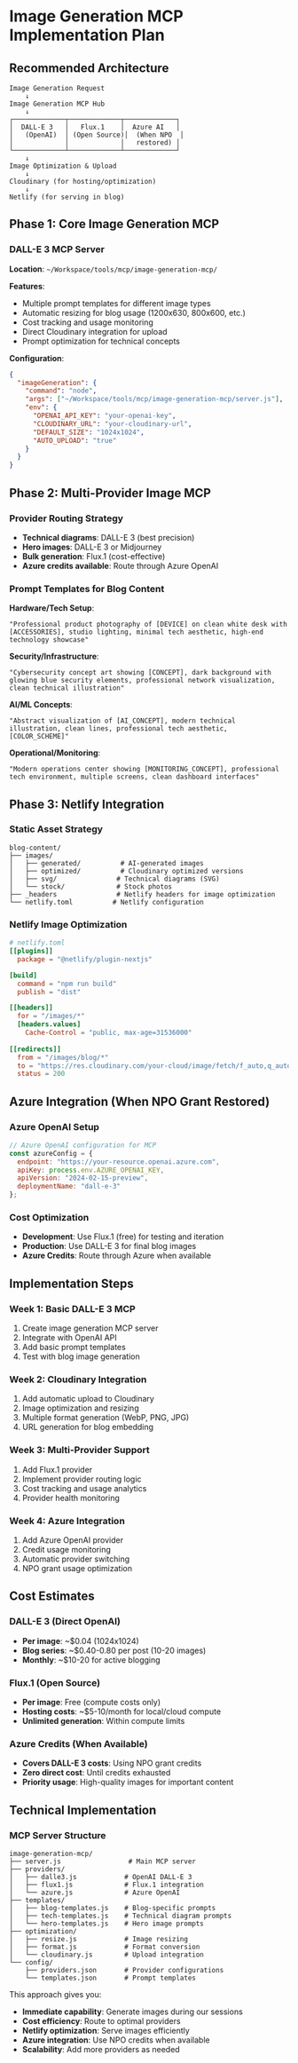 # Image Generation MCP Implementation Plan

## Recommended Architecture

```
Image Generation Request
    ↓
Image Generation MCP Hub
    ↓
┌─────────────┬─────────────┬─────────────┐
│  DALL-E 3   │   Flux.1    │  Azure AI   │
│   (OpenAI)  │ (Open Source)│  (When NPO  │
│             │             │   restored) │
└─────────────┴─────────────┴─────────────┘
    ↓
Image Optimization & Upload
    ↓
Cloudinary (for hosting/optimization)
    ↓
Netlify (for serving in blog)
```

## Phase 1: Core Image Generation MCP

### DALL-E 3 MCP Server
**Location**: `~/Workspace/tools/mcp/image-generation-mcp/`

**Features**:
- Multiple prompt templates for different image types
- Automatic resizing for blog usage (1200x630, 800x600, etc.)
- Cost tracking and usage monitoring
- Direct Cloudinary integration for upload
- Prompt optimization for technical concepts

**Configuration**:
```json
{
  "imageGeneration": {
    "command": "node",
    "args": ["~/Workspace/tools/mcp/image-generation-mcp/server.js"],
    "env": {
      "OPENAI_API_KEY": "your-openai-key",
      "CLOUDINARY_URL": "your-cloudinary-url",
      "DEFAULT_SIZE": "1024x1024",
      "AUTO_UPLOAD": "true"
    }
  }
}
```

## Phase 2: Multi-Provider Image MCP

### Provider Routing Strategy
- **Technical diagrams**: DALL-E 3 (best precision)
- **Hero images**: DALL-E 3 or Midjourney
- **Bulk generation**: Flux.1 (cost-effective)
- **Azure credits available**: Route through Azure OpenAI

### Prompt Templates for Blog Content

**Hardware/Tech Setup**:
```
"Professional product photography of [DEVICE] on clean white desk with [ACCESSORIES], studio lighting, minimal tech aesthetic, high-end technology showcase"
```

**Security/Infrastructure**:
```
"Cybersecurity concept art showing [CONCEPT], dark background with glowing blue security elements, professional network visualization, clean technical illustration"
```

**AI/ML Concepts**:
```
"Abstract visualization of [AI_CONCEPT], modern technical illustration, clean lines, professional tech aesthetic, [COLOR_SCHEME]"
```

**Operational/Monitoring**:
```
"Modern operations center showing [MONITORING_CONCEPT], professional tech environment, multiple screens, clean dashboard interfaces"
```

## Phase 3: Netlify Integration

### Static Asset Strategy
```
blog-content/
├── images/
│   ├── generated/          # AI-generated images
│   ├── optimized/          # Cloudinary optimized versions  
│   ├── svg/               # Technical diagrams (SVG)
│   └── stock/             # Stock photos
├── _headers               # Netlify headers for image optimization
└── netlify.toml          # Netlify configuration
```

### Netlify Image Optimization
```toml
# netlify.toml
[[plugins]]
  package = "@netlify/plugin-nextjs"

[build]
  command = "npm run build"
  publish = "dist"

[[headers]]
  for = "/images/*"
  [headers.values]
    Cache-Control = "public, max-age=31536000"
    
[[redirects]]
  from = "/images/blog/*"
  to = "https://res.cloudinary.com/your-cloud/image/fetch/f_auto,q_auto,w_auto/https://your-site.netlify.app/images/blog/:splat"
  status = 200
```

## Azure Integration (When NPO Grant Restored)

### Azure OpenAI Setup
```javascript
// Azure OpenAI configuration for MCP
const azureConfig = {
  endpoint: "https://your-resource.openai.azure.com",
  apiKey: process.env.AZURE_OPENAI_KEY,
  apiVersion: "2024-02-15-preview",
  deploymentName: "dall-e-3"
};
```

### Cost Optimization
- **Development**: Use Flux.1 (free) for testing and iteration
- **Production**: Use DALL-E 3 for final blog images
- **Azure Credits**: Route through Azure when available

## Implementation Steps

### Week 1: Basic DALL-E 3 MCP
1. Create image generation MCP server
2. Integrate with OpenAI API
3. Add basic prompt templates
4. Test with blog image generation

### Week 2: Cloudinary Integration
1. Add automatic upload to Cloudinary
2. Image optimization and resizing
3. Multiple format generation (WebP, PNG, JPG)
4. URL generation for blog embedding

### Week 3: Multi-Provider Support
1. Add Flux.1 provider
2. Implement provider routing logic
3. Cost tracking and usage analytics
4. Provider health monitoring

### Week 4: Azure Integration
1. Add Azure OpenAI provider
2. Credit usage monitoring
3. Automatic provider switching
4. NPO grant usage optimization

## Cost Estimates

### DALL-E 3 (Direct OpenAI)
- **Per image**: ~$0.04 (1024x1024)
- **Blog series**: ~$0.40-0.80 per post (10-20 images)
- **Monthly**: ~$10-20 for active blogging

### Flux.1 (Open Source)
- **Per image**: Free (compute costs only)
- **Hosting costs**: ~$5-10/month for local/cloud compute
- **Unlimited generation**: Within compute limits

### Azure Credits (When Available)
- **Covers DALL-E 3 costs**: Using NPO grant credits
- **Zero direct cost**: Until credits exhausted
- **Priority usage**: High-quality images for important content

## Technical Implementation

### MCP Server Structure
```
image-generation-mcp/
├── server.js                 # Main MCP server
├── providers/
│   ├── dalle3.js            # OpenAI DALL-E 3
│   ├── flux1.js             # Flux.1 integration
│   └── azure.js             # Azure OpenAI
├── templates/
│   ├── blog-templates.js    # Blog-specific prompts
│   ├── tech-templates.js    # Technical diagram prompts
│   └── hero-templates.js    # Hero image prompts
├── optimization/
│   ├── resize.js            # Image resizing
│   ├── format.js            # Format conversion
│   └── cloudinary.js        # Upload integration
└── config/
    ├── providers.json       # Provider configurations
    └── templates.json       # Prompt templates
```

This approach gives you:
- **Immediate capability**: Generate images during our sessions
- **Cost efficiency**: Route to optimal providers
- **Netlify optimization**: Serve images efficiently
- **Azure integration**: Use NPO credits when available
- **Scalability**: Add more providers as needed
